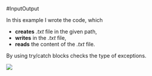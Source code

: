 #InputOutput

In this example I wrote the code, which 
- **creates** *.txt* file in the given path,
- **writes** in the *.txt* file,
- **reads** the content of the *.txt* file.

By using try/catch blocks checks the type of exceptions.

<img src="https://cloud.githubusercontent.com/assets/24455176/22147030/4a10269c-df20-11e6-9d72-d2aed2f2944f.gif" align="left"  />
